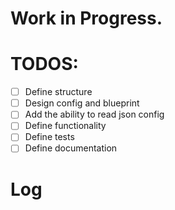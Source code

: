 # Work in Progress.

# TODOS:

-   [ ] Define structure
-   [ ] Design config and blueprint
-   [ ] Add the ability to read json config
-   [ ] Define functionality
-   [ ] Define tests
-   [ ] Define documentation

# Log
